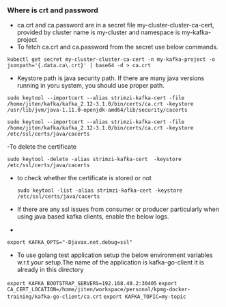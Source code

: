 ### Where is crt and password

- ca.crt and ca.password are in a secret file my-cluster-cluster-ca-cert, provided by cluster name is my-cluster and namespace is my-kafka-project
- To fetch ca.crt and ca.password from the secret use below commands. 


```kubectl get secret my-cluster-cluster-ca-cert -n my-kafka-project -o jsonpath='{.data.ca\.crt}' | base64 -d > ca.crt```

- Keystore path is java security path. If there are many java versions running in yoru system, you should use proper path.

```sudo keytool --importcert --alias strimzi-kafka-cert -file /home/jiten/kafka/kafka_2.12-3.1.0/bin/certs/ca.crt -keystore /usr/lib/jvm/java-1.11.0-openjdk-amd64/lib/security/cacerts```

```sudo keytool --importcert --alias strimzi-kafka-cert -file /home/jiten/kafka/kafka_2.12-3.1.0/bin/certs/ca.crt -keystore /etc/ssl/certs/java/cacerts```

-To delete the certificate

```sudo keytool -delete -alias strimzi-kafka-cert  -keystore /etc/ssl/certs/java/cacerts```


- to check whether the certificate is stored or not 
  
  ```sudo keytool -list -alias strimzi-kafka-cert -keystore /etc/ssl/certs/java/cacerts```

- If there are any ssl issues from consumer or producer particularly when using java based kafka clients, enable the below logs.
- 
```export KAFKA_OPTS="-Djavax.net.debug=ssl"```

- To use golang test application setup the below environment variables w.r.t your setup.The name of the application is kafka-go-client it is already in this directory

```export KAFKA_BOOTSTRAP_SERVERS=192.168.49.2:30405```
```export CA_CERT_LOCATION=/home/jiten/workspace/personal/kpmg-docker-training/kafka-go-client/ca.crt```
```export KAFKA_TOPIC=my-topic```